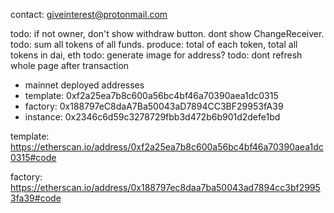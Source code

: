 contact:
  giveinterest@protonmail.com

todo: if not owner, don't show withdraw button.  dont show ChangeReceiver.  
todo: sum all tokens of all funds.  produce: total of each token, total all tokens in dai, eth
todo: generate image for address?
todo: dont refresh whole page after transaction

 - mainnet deployed addresses
  - template: 0xf2a25ea7b8c600a56bc4bf46a70390aea1dc0315
  - factory: 0x188797eC8daA7Ba50043aD7894CC3BF29953fA39
  - instance: 0x2346c6d59c3278729fbb3d472b6b901d2defe1bd

template:
https://etherscan.io/address/0xf2a25ea7b8c600a56bc4bf46a70390aea1dc0315#code

factory:
https://etherscan.io/address/0x188797ec8daa7ba50043ad7894cc3bf29953fa39#code

